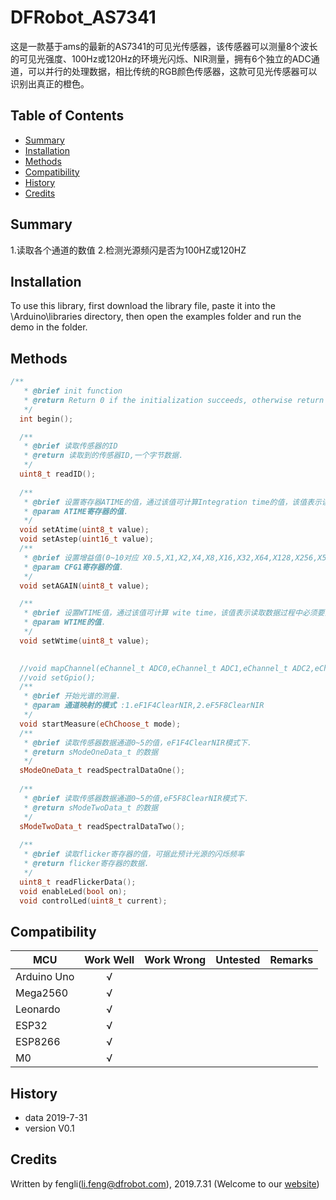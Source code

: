 # DFRobot_AS7341

这是一款基于ams的最新的AS7341的可见光传感器，该传感器可以测量8个波长的可见光强度、100Hz或120Hz的环境光闪烁、NIR测量，拥有6个独立的ADC通道，可以并行的处理数据，相比传统的RGB颜色传感器，这款可见光传感器可以识别出真正的橙色。 

## Table of Contents

* [Summary](#summary)
* [Installation](#installation)
* [Methods](#methods)
* [Compatibility](#compatibility)
* [History](#history)
* [Credits](#credits)

## Summary
1.读取各个通道的数值
2.检测光源频闪是否为100HZ或120HZ


## Installation

To use this library, first download the library file, paste it into the \Arduino\libraries directory, then open the examples folder and run the demo in the folder.

## Methods
```C++
/**
   * @brief init function
   * @return Return 0 if the initialization succeeds, otherwise return non-zero and error code.
   */
  int begin();

  /**
   * @brief 读取传感器的ID
   * @return 读取到的传感器ID,一个字节数据.
   */
  uint8_t readID();
  
  /**
   * @brief 设置寄存器ATIME的值，通过该值可计算Integration time的值，该值表示读取数据过程中必须要消耗的时间
   * @param ATIME寄存器的值.
   */
  void setAtime(uint8_t value);
  void setAstep(uint16_t value);
  /**
   * @brief 设置增益值(0~10对应 X0.5,X1,X2,X4,X8,X16,X32,X64,X128,X256,X512)
   * @param CFG1寄存器的值.
   */
  void setAGAIN(uint8_t value);

  /**
   * @brief 设置WTIME值，通过该值可计算 wite time，该值表示读取数据过程中必须要消耗的时间
   * @param WTIME的值.
   */
  void setWtime(uint8_t value);
  

  //void mapChannel(eChannel_t ADC0,eChannel_t ADC1,eChannel_t ADC2,eChannel_t ADC3,eChannel_t ADC4,eChannel_t ADC5);
  //void setGpio();
  /**
   * @brief 开始光谱的测量.
   * @param 通道映射的模式 :1.eF1F4ClearNIR,2.eF5F8ClearNIR
   */
  void startMeasure(eChChoose_t mode);
  /**
   * @brief 读取传感器数据通道0~5的值，eF1F4ClearNIR模式下.
   * @return sModeOneData_t 的数据
   */
  sModeOneData_t readSpectralDataOne();
  
  /**
   * @brief 读取传感器数据通道0~5的值,eF5F8ClearNIR模式下.
   * @return sModeTwoData_t 的数据
   */
  sModeTwoData_t readSpectralDataTwo();
  
  /**
   * @brief 读取flicker寄存器的值，可据此预计光源的闪烁频率
   * @return flicker寄存器的数据.
   */
  uint8_t readFlickerData();
  void enableLed(bool on);
  void controlLed(uint8_t current);
```

## Compatibility

MCU                | Work Well    | Work Wrong   | Untested    | Remarks
------------------ | :----------: | :----------: | :---------: | -----
Arduino Uno        |      √       |              |             | 
Mega2560        |      √       |              |             | 
Leonardo        |      √       |              |             | 
ESP32        |      √       |              |             | 
ESP8266        |      √       |              |             | 
M0        |      √       |              |             | 


## History

- data 2019-7-31
- version V0.1


## Credits

Written by fengli(li.feng@dfrobot.com), 2019.7.31 (Welcome to our [website](https://www.dfrobot.com/))





